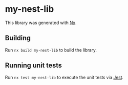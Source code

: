 # my-nest-lib

This library was generated with [Nx](https://nx.dev).

## Building

Run `nx build my-nest-lib` to build the library.

## Running unit tests

Run `nx test my-nest-lib` to execute the unit tests via [Jest](https://jestjs.io).
